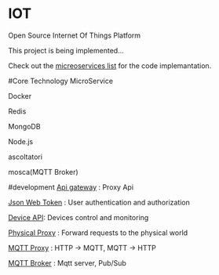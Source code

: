 # IOT
Open Source Internet Of Things Platform

This project is being implemented...

Check out the [micreoservices list](https://github.com/SeungUkLee/IOT#development) for the code implemantation.

#Core Technology
MicroService

Docker

Redis

MongoDB

Node.js

ascoltatori

mosca(MQTT Broker)

#development
[Api gateway](https://github.com/SeungUkLee/ApiGateway) : Proxy Api

[Json Web Token](https://github.com/SeungUkLee/JWT) : User authentication and authorization

[Device API](https://github.com/SeungUkLee/DeviceApi): Devices control and monitoring

[Physical Proxy](https://github.com/SeungUkLee/PhysicalProxy) : Forward requests to the physical world

[MQTT Proxy](https://github.com/SeungUkLee/MqttProxy) : HTTP -> MQTT, MQTT -> HTTP

[MQTT Broker](https://github.com/SeungUkLee/MqttBroker) : Mqtt server, Pub/Sub




